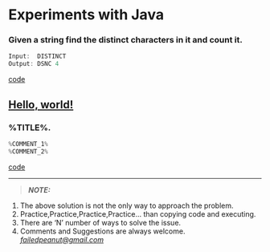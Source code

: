 # Experiments with Java

### Given a string find the distinct characters in it and count it. 
```java
Input:  DISTINCT
Output: DSNC 4
```
[code](https://github.com/failedpeanut/Java/blob/main/failedpeanut/src/com/failedpeanut/DistinctCharactersWithCount.java)

<a href="http://example.com/" target="_blank">Hello, world!</a>
---
### %TITLE%. 

```java
%COMMENT_1%
%COMMENT_2%
```
[code](https://github.com/failedpeanut/Java/blob/main/failedpeanut/src/com/failedpeanut/%URL%.java)

---


> **_NOTE:_** <br />
1. The above solution is not the only way to approach the
problem.<br />
2. Practice,Practice,Practice,Practice... than copying code and executing.<br />
3. There are ‘N’ number of ways to solve the issue.<br />
4. Comments and Suggestions are always welcome. *failedpeanut@gmail.com*

